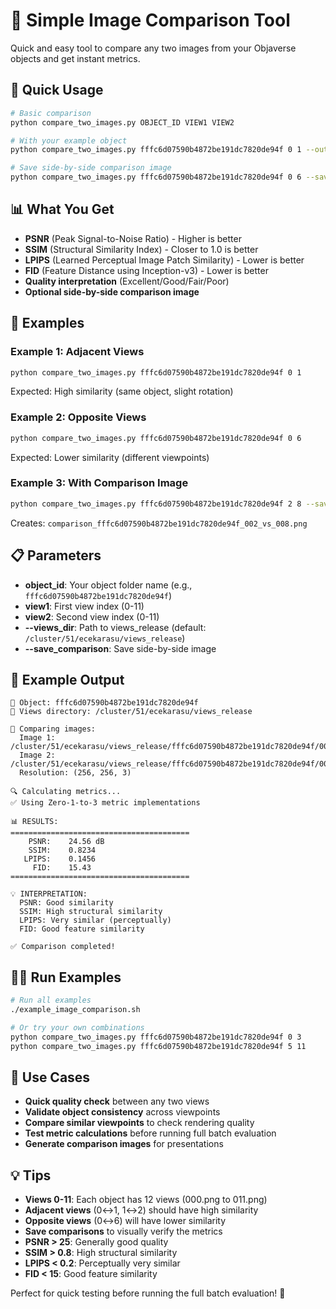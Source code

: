 # 📸 Simple Image Comparison Tool

Quick and easy tool to compare any two images from your Objaverse objects and get instant metrics.

## 🚀 Quick Usage

```bash
# Basic comparison
python compare_two_images.py OBJECT_ID VIEW1 VIEW2

# With your example object
python compare_two_images.py fffc6d07590b4872be191dc7820de94f 0 1 --output_dir evaluation_results/comparisons

# Save side-by-side comparison image
python compare_two_images.py fffc6d07590b4872be191dc7820de94f 0 6 --save_comparison --output_dir evaluation_results/comparisons
```

## 📊 What You Get

- **PSNR** (Peak Signal-to-Noise Ratio) - Higher is better
- **SSIM** (Structural Similarity Index) - Closer to 1.0 is better  
- **LPIPS** (Learned Perceptual Image Patch Similarity) - Lower is better
- **FID** (Feature Distance using Inception-v3) - Lower is better
- **Quality interpretation** (Excellent/Good/Fair/Poor)
- **Optional side-by-side comparison image**

## 🎯 Examples

### Example 1: Adjacent Views
```bash
python compare_two_images.py fffc6d07590b4872be191dc7820de94f 0 1
```
Expected: High similarity (same object, slight rotation)

### Example 2: Opposite Views  
```bash
python compare_two_images.py fffc6d07590b4872be191dc7820de94f 0 6
```
Expected: Lower similarity (different viewpoints)

### Example 3: With Comparison Image
```bash
python compare_two_images.py fffc6d07590b4872be191dc7820de94f 2 8 --save_comparison
```
Creates: `comparison_fffc6d07590b4872be191dc7820de94f_002_vs_008.png`

## 📋 Parameters

- **object_id**: Your object folder name (e.g., `fffc6d07590b4872be191dc7820de94f`)
- **view1**: First view index (0-11)
- **view2**: Second view index (0-11)
- **--views_dir**: Path to views_release (default: `/cluster/51/ecekarasu/views_release`)
- **--save_comparison**: Save side-by-side image

## 📝 Example Output

```
🎯 Object: fffc6d07590b4872be191dc7820de94f
📍 Views directory: /cluster/51/ecekarasu/views_release

📸 Comparing images:
  Image 1: /cluster/51/ecekarasu/views_release/fffc6d07590b4872be191dc7820de94f/000.png
  Image 2: /cluster/51/ecekarasu/views_release/fffc6d07590b4872be191dc7820de94f/001.png
  Resolution: (256, 256, 3)

🔍 Calculating metrics...
✅ Using Zero-1-to-3 metric implementations

📊 RESULTS:
========================================
    PSNR:    24.56 dB
    SSIM:    0.8234
   LPIPS:    0.1456
     FID:    15.43
========================================

💡 INTERPRETATION:
  PSNR: Good similarity
  SSIM: High structural similarity
  LPIPS: Very similar (perceptually)
  FID: Good feature similarity

✅ Comparison completed!
```

## 🏃‍♂️ Run Examples

```bash
# Run all examples
./example_image_comparison.sh

# Or try your own combinations
python compare_two_images.py fffc6d07590b4872be191dc7820de94f 0 3
python compare_two_images.py fffc6d07590b4872be191dc7820de94f 5 11
```

## 🔧 Use Cases

- **Quick quality check** between any two views
- **Validate object consistency** across viewpoints  
- **Compare similar viewpoints** to check rendering quality
- **Test metric calculations** before running full batch evaluation
- **Generate comparison images** for presentations

## 💡 Tips

- **Views 0-11**: Each object has 12 views (000.png to 011.png)
- **Adjacent views** (0↔1, 1↔2) should have high similarity
- **Opposite views** (0↔6) will have lower similarity 
- **Save comparisons** to visually verify the metrics
- **PSNR > 25**: Generally good quality
- **SSIM > 0.8**: High structural similarity
- **LPIPS < 0.2**: Perceptually very similar
- **FID < 15**: Good feature similarity

Perfect for quick testing before running the full batch evaluation! 🎯 